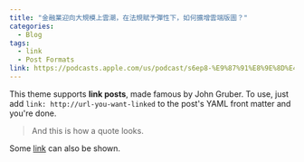 ```yaml
---
title: "金融業迎向大規模上雲潮，在法規賦予彈性下，如何擴增雲端版圖？"
categories:
  - Blog
tags:
  - link
  - Post Formats
link: https://podcasts.apple.com/us/podcast/s6ep8-%E9%87%91%E8%9E%8D%E4%B8%8A%E9%9B%B2-%E9%87%91%E8%9E%8D%E6%A5%AD%E8%BF%8E%E5%90%91%E5%A4%A7%E8%A6%8F%E6%A8%A1%E4%B8%8A%E9%9B%B2%E6%BD%AE-%E5%9C%A8%E6%B3%95%E8%A6%8F%E8%B3%A6%E4%BA%88%E5%BD%88%E6%80%A7%E4%B8%8B-%E5%A6%82%E4%BD%95%E6%93%B4%E5%A2%9E%E9%9B%B2%E7%AB%AF%E7%89%88%E5%9C%96/id1566481155?i=1000679140163&l=zh-Hant-TW
---
```


This theme supports **link posts**, made famous by John Gruber. To use, just add `link: http://url-you-want-linked` to the post's YAML front matter and you're done.

> And this is how a quote looks.

Some [link](#) can also be shown.

